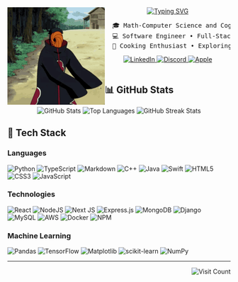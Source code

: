 
<div align="center">
  <img src="./tobi.gif" alt="tobi" width="220px" align="left"/>
<a href="https://git.io/typing-svg"><img src="https://readme-typing-svg.demolab.com?font=Fira+Code&weight=500&size=26&pause=1000&color=763EC6&center=true&multiline=true&repeat=false&width=600&height=80&lines=Hello+I+am+Chris!;Tech+enthusiast+with+a+touch+of+magic." alt="Typing SVG" /></a>
  <pre>
  🎓 Math-Computer Science and Cognitive Science ML Student at <a href="https://www.ucsd.edu" target="_blank">UC San Diego</a>
  💻 Software Engineer • Full-Stack • Machine Learning
  🍳 Cooking Enthusiast • Exploring Culinary Creativity</pre>
  <a href="https://www.linkedin.com/in/christopher-rebollar-ramirez/" target="_blank">
  <img src="https://img.shields.io/badge/linkedin-%230077B5.svg?style=for-the-badge&logo=linkedin&logoColor=white" alt="LinkedIn" />
</a>
<a href="https://discord.com/users/443200364926205979" target="_blank">
  <img src="https://img.shields.io/badge/Discord-%235865F2.svg?style=for-the-badge&logo=discord&logoColor=white" alt="Discord" />
</a>
<a href="mailto:christopherrebollar0@icloud.com">
  <img src="https://img.shields.io/badge/Apple-%23000000.svg?style=for-the-badge&logo=apple&logoColor=white" alt="Apple">
</a>
</div>

<br>

## 📊 GitHub Stats

<div align="center">
<img src="https://github-readme-stats.vercel.app/api?username=crebollarramirez&theme=midnight-purple&hide_border=false&include_all_commits=false&count_private=false" alt="GitHub Stats" height="190px"/>
<img src="https://github-readme-stats.vercel.app/api/top-langs/?username=crebollarramirez&theme=midnight-purple&hide_border=false&include_all_commits=false&count_private=false&layout=compact" alt="Top Languages" height="190px"/>
<img  src="https://github-readme-streak-stats.herokuapp.com/?user=crebollarramirez&theme=midnight-purple&hide_border=false" alt="GitHub Streak Stats" height="190px"/>
</div>

## 🧠 Tech Stack

### Languages

![Python](https://img.shields.io/badge/python-3670A0?style=for-the-badge&logo=python&logoColor=ffdd54)
![TypeScript](https://img.shields.io/badge/typescript-%23007ACC.svg?style=for-the-badge&logo=typescript&logoColor=white)
![Markdown](https://img.shields.io/badge/markdown-%23000000.svg?style=for-the-badge&logo=markdown&logoColor=white)
![C++](https://img.shields.io/badge/c++-%2300599C.svg?style=for-the-badge&logo=c%2B%2B&logoColor=white)
![Java](https://img.shields.io/badge/java-%23ED8B00.svg?style=for-the-badge&logo=openjdk&logoColor=white)
![Swift](https://img.shields.io/badge/swift-F54A2A?style=for-the-badge&logo=swift&logoColor=white)
![HTML5](https://img.shields.io/badge/html5-%23E34F26.svg?style=for-the-badge&logo=html5&logoColor=white)
![CSS3](https://img.shields.io/badge/css3-%231572B6.svg?style=for-the-badge&logo=css3&logoColor=white)
![JavaScript](https://img.shields.io/badge/javascript-%23323330.svg?style=for-the-badge&logo=javascript&logoColor=%23F7DF1E)

### Technologies

![React](https://img.shields.io/badge/react-%2320232a.svg?style=for-the-badge&logo=react&logoColor=%2361DAFB)
![NodeJS](https://img.shields.io/badge/node.js-6DA55F?style=for-the-badge&logo=node.js&logoColor=white)
![Next JS](https://img.shields.io/badge/Next-black?style=for-the-badge&logo=next.js&logoColor=white)
![Express.js](https://img.shields.io/badge/express.js-%23404d59.svg?style=for-the-badge&logo=express&logoColor=%2361DAFB)
![MongoDB](https://img.shields.io/badge/MongoDB-%234ea94b.svg?style=for-the-badge&logo=mongodb&logoColor=white)
![Django](https://img.shields.io/badge/django-%23092E20.svg?style=for-the-badge&logo=django&logoColor=white)
![MySQL](https://img.shields.io/badge/mysql-4479A1.svg?style=for-the-badge&logo=mysql&logoColor=white)
![AWS](https://img.shields.io/badge/AWS-%23FF9900.svg?style=for-the-badge&logo=amazon-aws&logoColor=white)
![Docker](https://img.shields.io/badge/docker-%230db7ed.svg?style=for-the-badge&logo=docker&logoColor=white)
![NPM](https://img.shields.io/badge/NPM-%23CB3837.svg?style=for-the-badge&logo=npm&logoColor=white)

### Machine Learning

![Pandas](https://img.shields.io/badge/pandas-%23150458.svg?style=for-the-badge&logo=pandas&logoColor=white)
![TensorFlow](https://img.shields.io/badge/TensorFlow-%23FF6F00.svg?style=for-the-badge&logo=TensorFlow&logoColor=white)
![Matplotlib](https://img.shields.io/badge/Matplotlib-%23ffffff.svg?style=for-the-badge&logo=Matplotlib&logoColor=black)
![scikit-learn](https://img.shields.io/badge/scikit--learn-%23F7931E.svg?style=for-the-badge&logo=scikit-learn&logoColor=white)
![NumPy](https://img.shields.io/badge/numpy-%23013243.svg?style=for-the-badge&logo=numpy&logoColor=white)

---
<a href="https://visitcount.itsvg.in">
  <img align="right"src="https://visitcount.itsvg.in/api?id=crebollarramirez&icon=6&color=11" alt="Visit Count" />
</a>

<!-- For typing svg -->

<!-- https://readme-typing-svg.demolab.com/demo/?weight=500&size=26&color=763EC6&center=true&multiline=true&repeat=false&width=600&height=80&lines=Hello+I+am+Chris!;Tech+enthusiast+with+a+touch+of+magic. -->
